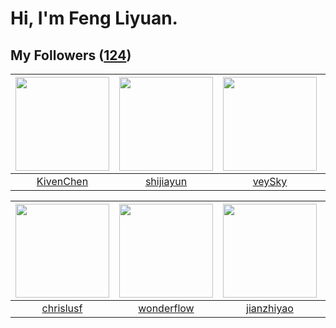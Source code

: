 # Hi, I'm Feng Liyuan.

## My Followers ([124](https://github.com/SunRunAway?tab=followers))

| <img src="https://avatars.githubusercontent.com/u/34561254?v=4" width="150" height="150" /> | <img src="https://avatars.githubusercontent.com/u/566037?v=4" width="150" height="150" /> | <img src="https://avatars.githubusercontent.com/u/3190043?v=4" width="150" height="150" /> | <img src="https://avatars.githubusercontent.com/u/588162?v=4" width="150" height="150" /> |
| :-----------------------------------------------------------------------------------------: | :---------------------------------------------------------------------------------------: | :----------------------------------------------------------------------------------------: | :---------------------------------------------------------------------------------------: |
|                          [KivenChen](https://github.com/KivenChen)                          |                         [shijiayun](https://github.com/shijiayun)                         |                             [veySky](https://github.com/veySky)                            |                            [ylm201](https://github.com/ylm201)                            |

| <img src="https://avatars.githubusercontent.com/u/1543151?v=4" width="150" height="150" /> | <img src="https://avatars.githubusercontent.com/u/2173670?v=4" width="150" height="150" /> | <img src="https://avatars.githubusercontent.com/u/6133860?v=4" width="150" height="150" /> | <img src="https://avatars.githubusercontent.com/u/1204301?v=4" width="150" height="150" /> |
| :----------------------------------------------------------------------------------------: | :----------------------------------------------------------------------------------------: | :----------------------------------------------------------------------------------------: | :----------------------------------------------------------------------------------------: |
|                          [chrislusf](https://github.com/chrislusf)                         |                         [wonderflow](https://github.com/wonderflow)                        |                         [jianzhiyao](https://github.com/jianzhiyao)                        |                            [longbai](https://github.com/longbai)                           |